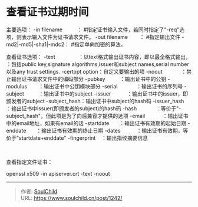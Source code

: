 # 查看证书过期时间

<!--more-->
主要选项：
-in filename          ： #指定证书输入文件，若同时指定了"-req"选项，则表示输入文件为证书请求文件。
-out filename        ： #指定输出文件
-md2|-md5|-sha1|-mdc2： #指定单向加密的算法。

查看证书选项：
-text                ：以text格式输出证书内容，即以最全格式输出，
：包括public key,signature algorithms,issuer和subject names,serial number以及any trust settings.
-certopt option：自定义要输出的项
-noout             ：禁止输出证书请求文件中的编码部分
-pubkey          ：输出证书中的公钥
-modulus        ：输出证书中公钥模块部分
-serial             ：输出证书的序列号
-subject          ：输出证书中的subject
-issuer           ：输出证书中的issuer，即颁发者的subject
-subject_hash：输出证书中subject的hash码
-issuer_hash  ：输出证书中issuer(即颁发者的subject)的hash码
-hash             ：等价于"-subject_hash"，但此项是为了向后兼容才提供的选项
-email            ：输出证书中的email地址，如果有email的话
-startdate       ：输出证书有效期的起始日期
-enddate       ：输出证书有效期的终止日期
-dates           ：输出证书有效期，等价于"startdate+enddate"
-fingerprint    ：输出指纹摘要信息

&nbsp;

查看指定文件证书：

openssl x509 -in apiserver.crt -text -noout


---

> 作者: [SoulChild](https://www.soulchild.cn)  
> URL: https://www.soulchild.cn/post/1242/  

